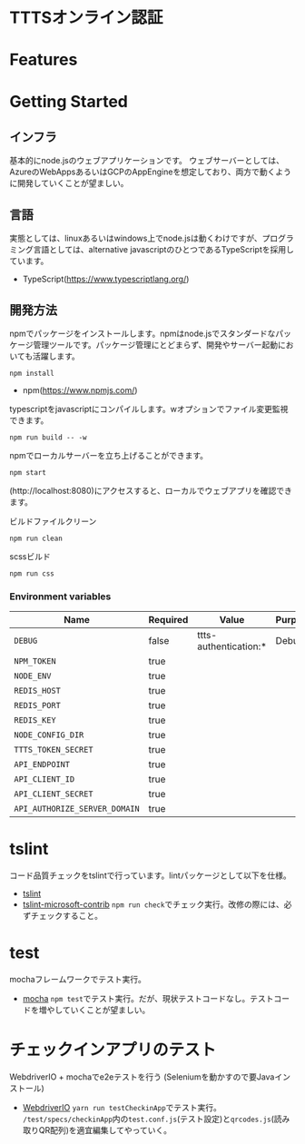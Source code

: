 # TTTSオンライン認証

# Features

# Getting Started

## インフラ
基本的にnode.jsのウェブアプリケーションです。
ウェブサーバーとしては、AzureのWebAppsあるいはGCPのAppEngineを想定しており、両方で動くように開発していくことが望ましい。

## 言語
実態としては、linuxあるいはwindows上でnode.jsは動くわけですが、プログラミング言語としては、alternative javascriptのひとつであるTypeScriptを採用しています。

* TypeScript(https://www.typescriptlang.org/)

## 開発方法
npmでパッケージをインストールします。npmはnode.jsでスタンダードなパッケージ管理ツールです。パッケージ管理にとどまらず、開発やサーバー起動においても活躍します。

```shell
npm install
```
* npm(https://www.npmjs.com/)

typescriptをjavascriptにコンパイルします。wオプションでファイル変更監視できます。

```shell
npm run build -- -w
```

npmでローカルサーバーを立ち上げることができます。

```shell
npm start
```
(http://localhost:8080)にアクセスすると、ローカルでウェブアプリを確認できます。

ビルドファイルクリーン

```shell
npm run clean
```

scssビルド

```shell
npm run css
```

### Environment variables

| Name                          | Required | Value                 | Purpose |
| ----------------------------- | -------- | --------------------- | ------- |
| `DEBUG`                       | false    | ttts-authentication:* | Debug   |
| `NPM_TOKEN`                   | true     |                       |         |
| `NODE_ENV`                    | true     |                       |         |
| `REDIS_HOST`                  | true     |                       |         |
| `REDIS_PORT`                  | true     |                       |         |
| `REDIS_KEY`                   | true     |                       |         |
| `NODE_CONFIG_DIR`             | true     |                       |         |
| `TTTS_TOKEN_SECRET`           | true     |                       |         |
| `API_ENDPOINT`                | true     |                       |         |
| `API_CLIENT_ID`               | true     |                       |         |
| `API_CLIENT_SECRET`           | true     |                       |         |
| `API_AUTHORIZE_SERVER_DOMAIN` | true     |                       |         |


# tslint

コード品質チェックをtslintで行っています。lintパッケージとして以下を仕様。
* [tslint](https://github.com/palantir/tslint)
* [tslint-microsoft-contrib](https://github.com/Microsoft/tslint-microsoft-contrib)
`npm run check`でチェック実行。改修の際には、必ずチェックすること。

# test
mochaフレームワークでテスト実行。
* [mocha](https://www.npmjs.com/package/mocha)
`npm test`でテスト実行。だが、現状テストコードなし。テストコードを増やしていくことが望ましい。

# チェックインアプリのテスト
WebdriverIO + mochaでe2eテストを行う (Seleniumを動かすので要Javaインストール)
* [WebdriverIO](http://webdriver.io)
`yarn run testCheckinApp`でテスト実行。
`/test/specs/checkinApp`内の`test.conf.js`(テスト設定)と`qrcodes.js`(読み取りQR配列)を適宜編集してやっていく。
